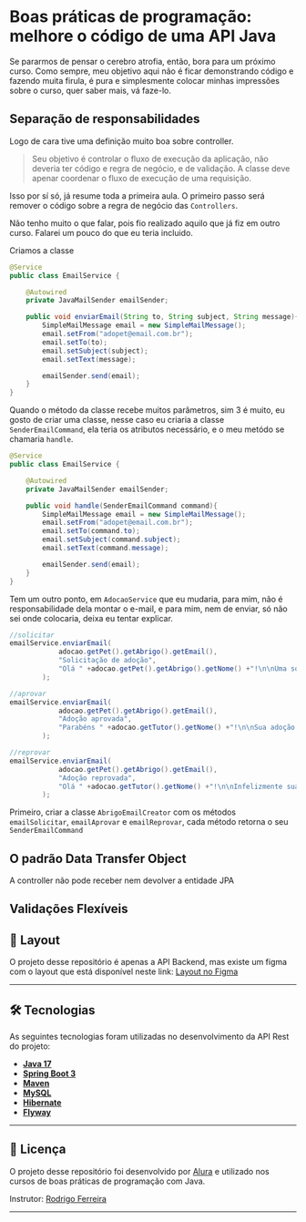# Boas práticas de programação: melhore o código de uma API Java

Se pararmos de pensar o cerebro atrofia, então, bora para um próximo curso. Como sempre, meu objetivo aqui não é ficar demonstrando código e fazendo muita firula, é pura e simplesmente colocar minhas impressões sobre o curso, quer saber mais, vá faze-lo.

## Separação de responsabilidades

Logo de cara tive uma definição muito boa sobre controller.

>Seu objetivo é controlar o fluxo de execução da aplicação, não deveria ter código e regra de negócio, e de validação. A classe deve apenar coordenar o fluxo de execução de uma requisição.

Isso por sí só, já resume toda a primeira aula. O primeiro passo será remover o código sobre a regra de negócio das `Controllers`.

Não tenho muito o que falar, pois fio realizado aquilo que já fiz em outro curso. Falarei um pouco do que eu teria incluido.

Criamos a classe

```java
@Service
public class EmailService {    

    @Autowired
    private JavaMailSender emailSender;

    public void enviarEmail(String to, String subject, String message){
        SimpleMailMessage email = new SimpleMailMessage();
        email.setFrom("adopet@email.com.br");
        email.setTo(to);
        email.setSubject(subject);
        email.setText(message);

        emailSender.send(email);
    }    
}
```

Quando o método da classe recebe muitos parâmetros, sim 3 é muito, eu gosto de criar uma classe, nesse caso eu criaria a classe `SenderEmailCommand`, ela teria os atributos necessário, e o meu metódo se chamaria `handle`.

```java
@Service
public class EmailService {    

    @Autowired
    private JavaMailSender emailSender;

    public void handle(SenderEmailCommand command){
        SimpleMailMessage email = new SimpleMailMessage();
        email.setFrom("adopet@email.com.br");
        email.setTo(command.to);
        email.setSubject(command.subject);
        email.setText(command.message);

        emailSender.send(email);
    }    
}
```

Tem um outro ponto, em `AdocaoService` que eu mudaria, para mim, não é responsabilidade dela montar o e-mail, e para mim, nem de enviar, só não sei onde colocaria, deixa eu tentar explicar.

```java
//solicitar
emailService.enviarEmail(
            adocao.getPet().getAbrigo().getEmail(),
            "Solicitação de adoção",
            "Olá " +adocao.getPet().getAbrigo().getNome() +"!\n\nUma solicitação de adoção foi registrada hoje para o pet: " +adocao.getPet().getNome() +". \nFavor avaliar para aprovação ou reprovação."
        );

//aprovar
emailService.enviarEmail(
            adocao.getPet().getAbrigo().getEmail(),
            "Adoção aprovada",
            "Parabéns " +adocao.getTutor().getNome() +"!\n\nSua adoção do pet " +adocao.getPet().getNome() +", solicitada em " +adocao.getData().format(DateTimeFormatter.ofPattern("dd/MM/yyyy HH:mm:ss")) +", foi aprovada.\nFavor entrar em contato com o abrigo " +adocao.getPet().getAbrigo().getNome() +" para agendar a busca do seu pet."
        );

//reprovar
emailService.enviarEmail(
            adocao.getPet().getAbrigo().getEmail(),
            "Adoção reprovada",
            "Olá " +adocao.getTutor().getNome() +"!\n\nInfelizmente sua adoção do pet " +adocao.getPet().getNome() +", solicitada em " +adocao.getData().format(DateTimeFormatter.ofPattern("dd/MM/yyyy HH:mm:ss")) +", foi reprovada pelo abrigo " +adocao.getPet().getAbrigo().getNome() +" com a seguinte justificativa: " +adocao.getJustificativaStatus()
        );
```

Primeiro, criar a classe `AbrigoEmailCreator` com os métodos `emailSolicitar`, `emailAprovar` e `emailReprovar`, cada método retorna o seu `SenderEmailCommand`

## O padrão Data Transfer Object

A controller não pode receber nem devolver a entidade JPA

## Validações Flexíveis



## 🎨 Layout

O projeto desse repositório é apenas a API Backend, mas existe um figma com o layout que está disponível neste link: <a href="https://www.figma.com/file/TlfkDoIu8uyjZNla1T8TpH?embed_host=notion&kind=&node-id=518%3A11&t=esSUkfGQEWUeUASj-1&type=design&viewer=1">Layout no Figma</a>

---

## 🛠 Tecnologias

As seguintes tecnologias foram utilizadas no desenvolvimento da API Rest do projeto:

- **[Java 17](https://www.oracle.com/java)**
- **[Spring Boot 3](https://spring.io/projects/spring-boot)**
- **[Maven](https://maven.apache.org)**
- **[MySQL](https://www.mysql.com)**
- **[Hibernate](https://hibernate.org)**
- **[Flyway](https://flywaydb.org)**

---

## 📝 Licença

O projeto desse repositório foi desenvolvido por [Alura](https://www.alura.com.br) e utilizado nos cursos de boas práticas de programação com Java.

Instrutor: [Rodrigo Ferreira](https://cursos.alura.com.br/user/rodrigo-ferreira)

---
